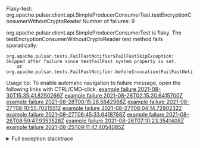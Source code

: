         
Flaky-test: org.apache.pulsar.client.api.SimpleProducerConsumerTest.testEncryptionConsumerWithoutCryptoReader
Number of failures: 9

org.apache.pulsar.client.api.SimpleProducerConsumerTest is flaky. The testEncryptionConsumerWithoutCryptoReader test method fails sporadically.

```
org.apache.pulsar.tests.FailFastNotifier$FailFastSkipException: Skipped after failure since testFailFast system property is set.
	at org.apache.pulsar.tests.FailFastNotifier.beforeInvocation(FailFastNotifier.java:88)

```

Usage tip: To enable automatic navigation to failure message, open the following links with CTRL/CMD-click.
[example failure 2021-08-30T15:35:41.8250269Z](https://github.com/apache/pulsar/runs/3463119398?check_suite_focus=true#step:9:3355)
[example failure 2021-08-28T02:15:20.6415700Z](https://github.com/apache/pulsar/runs/3448473880?check_suite_focus=true#step:9:2352)
[example failure 2021-08-28T00:15:28.5842968Z](https://github.com/apache/pulsar/runs/3447917315?check_suite_focus=true#step:9:1720)
[example failure 2021-08-27T08:10:55.7021551Z](https://github.com/apache/pulsar/runs/3440980370?check_suite_focus=true#step:9:2419)
[example failure 2021-08-27T08:04:14.7290232Z](https://github.com/apache/pulsar/runs/3440855241?check_suite_focus=true#step:9:2344)
[example failure 2021-08-27T06:45:33.6418788Z](https://github.com/apache/pulsar/runs/3440411158?check_suite_focus=true#step:9:2345)
[example failure 2021-08-26T08:59:47.9353528Z](https://github.com/apache/pulsar/runs/3430539961?check_suite_focus=true#step:9:3054)
[example failure 2021-08-26T07:10:23.3541408Z](https://github.com/apache/pulsar/runs/3429892136?check_suite_focus=true#step:9:2406)
[example failure 2021-08-25T09:11:47.4054085Z](https://github.com/apache/pulsar/runs/3420085427?check_suite_focus=true#step:10:2316)


<details>
<summary>Full exception stacktrace</summary>
<code><pre>
org.apache.pulsar.tests.FailFastNotifier$FailFastSkipException: Skipped after failure since testFailFast system property is set.
	at org.apache.pulsar.tests.FailFastNotifier.beforeInvocation(FailFastNotifier.java:88)

</pre></code>
</details>


